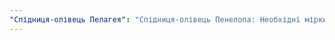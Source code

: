 ```yaml
---
"Спідниця-олівець Пелагея": "Спідниця-олівець Пенелопа: Необхідні мірки"
---
```


<PatternMeasurements pattern='penelope' />
